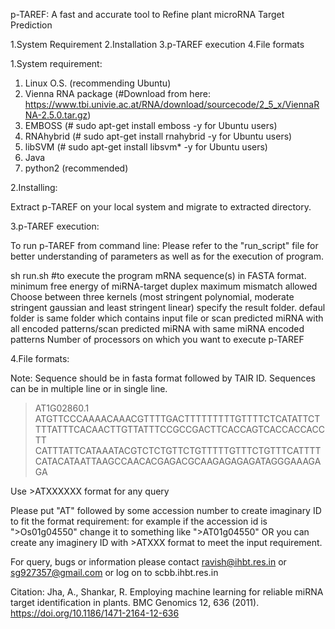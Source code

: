 p-TAREF: A fast and accurate tool to Refine plant microRNA Target Prediction


1.System Requirement
2.Installation
3.p-TAREF execution
4.File formats


1.System requirement:

1. Linux O.S. (recommending Ubuntu)
2. Vienna RNA package (#Download from here: https://www.tbi.univie.ac.at/RNA/download/sourcecode/2_5_x/ViennaRNA-2.5.0.tar.gz)
3. EMBOSS (# sudo apt-get install emboss -y for Ubuntu users)
4. RNAhybrid (# sudo apt-get install rnahybrid -y for Ubuntu users)
5. libSVM (# sudo apt-get install libsvm* -y for Ubuntu users)
6. Java
7. python2 (recommended)

2.Installing:

Extract p-TAREF on your local system and migrate to extracted directory.


3.p-TAREF execution:

 To run p-TAREF from command line: 
 Please refer to the "run_script" file for better understanding of parameters as well as for the execution of program.

 
 sh run.sh #to execute the program
 <mRNA file>    mRNA sequence(s) in FASTA format.
 <energy cutoff>	minimum free energy of miRNA-target duplex
 <mismatch allowed>	maximum mismatch allowed
 <kernel>	Choose between three kernels (most stringent polynomial, moderate stringent gaussian and least stringent linear)
 <result folder>	specify the result folder. defaul folder is same folder which contains input file
 <all> or <same>	scan predicted miRNA with all encoded patterns/scan predicted miRNA with same miRNA encoded patterns
 <Number of processos>	Number of processors on which you want to execute p-TAREF



4.File formats:


Note: Sequence should be in fasta format followed by TAIR ID.
 Sequences can be in multiple line or in single line.

>AT1G02860.1
ATGTTCCCAAAACAAACGTTTTGACTTTTTTTTTGTTTTCTCATATTCTTTTATTTCACAACTTGTTATTTCCGCCGACTTCACCAGTCACCACCACCTT
CATTTATTCATAAATACGTCTCTGTTCTGTTTTTGTTTCTGTTTCATTTTCATACATAATTAAGCCAACACGAGACGCAAGAGAGAGATAGGGAAAGAGA



Use >ATXXXXXX format for any query

Please put "AT" followed by some accession number to create imaginary ID to fit the format requirement: for example if the accession id is ">Os01g04550" change it to something like ">AT01g04550"
OR you can create any imaginery ID with >ATXXX format to meet the input requirement.




For query, bugs or information please contact ravish@ihbt.res.in or sg927357@gmail.com or log on to scbb.ihbt.res.in
  
Citation: Jha, A., Shankar, R. Employing machine learning for reliable miRNA target identification in plants. BMC Genomics 12, 636 (2011). https://doi.org/10.1186/1471-2164-12-636
